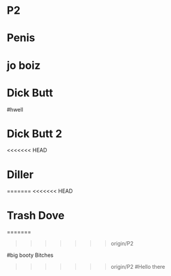 # P2

# Penis
# jo boiz
# Dick Butt
#hwell
# Dick Butt 2
<<<<<<< HEAD
# Diller
=======
<<<<<<< HEAD
# Trash Dove 

=======
>>>>>>> origin/P2

#big booty Bitches
>>>>>>> origin/P2
#Hello there